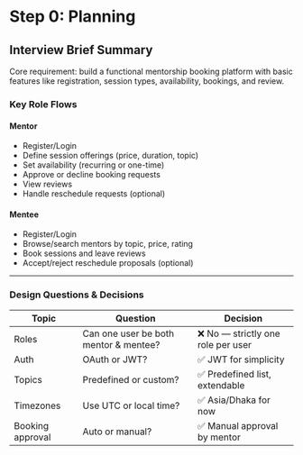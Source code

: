 # Step 0: Planning

## Interview Brief Summary

Core requirement: build a functional mentorship booking platform with basic features like registration, session types, availability, bookings, and review.

### Key Role Flows

#### Mentor
- Register/Login
- Define session offerings (price, duration, topic)
- Set availability (recurring or one-time)
- Approve or decline booking requests
- View reviews
- Handle reschedule requests (optional)

#### Mentee
- Register/Login
- Browse/search mentors by topic, price, rating
- Book sessions and leave reviews
- Accept/reject reschedule proposals (optional)

---

### Design Questions & Decisions

| Topic | Question | Decision |
|-------|----------|----------|
| Roles | Can one user be both mentor & mentee? | ❌ No — strictly one role per user |
| Auth | OAuth or JWT? | ✅ JWT for simplicity |
| Topics | Predefined or custom? | ✅ Predefined list, extendable |
| Timezones | Use UTC or local time? | ✅ Asia/Dhaka for now |
| Booking approval | Auto or manual? | ✅ Manual approval by mentor |
